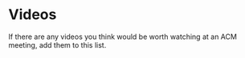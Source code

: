 # Videos

If there are any videos you think would be worth watching at an ACM meeting, add them to this list.
